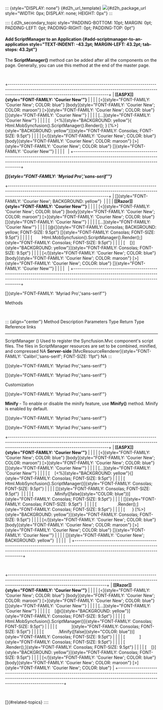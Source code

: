 ::: {style="DISPLAY: none"}
[](ms-xhelp:///?Id=d2h_url_template){#d2h_url_template} ![](!package_url!){#d2h_package_url style="WIDTH: 0px; DISPLAY: none; HEIGHT: 0px"}
:::

:::: {.d2h_secondary_topic style="PADDING-BOTTOM: 10pt; MARGIN: 0pt; PADDING-LEFT: 0pt; PADDING-RIGHT: 0pt; PADDING-TOP: 0pt"}
#### Add ScriptManager to an Application {#add-scriptmanager-to-an-application style="TEXT-INDENT: -43.2pt; MARGIN-LEFT: 43.2pt; tab-stops: 43.2pt"}

The **ScriptManager()** method can be added after all the components on the page. Generally, you can use this method at the end of the master page.

 

+---------------------------------------------------------------------------------------------------------------------------------------------------------------------------------------------------------------+
| **[\[ASPX\]]{style="FONT-FAMILY: 'Courier New'"}**                                                                                                                                                            |
|                                                                                                                                                                                                               |
| [\<]{style="FONT-FAMILY: 'Courier New'; COLOR: blue"} [body]{style="FONT-FAMILY: 'Courier New'; COLOR: maroon"} [\>]{style="FONT-FAMILY: 'Courier New'; COLOR: blue"} []{style="FONT-FAMILY: 'Courier New'"}  |
|                                                                                                                                                                                                               |
| [...]{style="FONT-FAMILY: 'Courier New'"}                                                                                                                                                                     |
|                                                                                                                                                                                                               |
| [    [\<%]{style="BACKGROUND: yellow"}{ Html.MobSyncfusion().ScriptManager().Render(); } [%\>]{style="BACKGROUND: yellow"}]{style="FONT-FAMILY: Consolas; FONT-SIZE: 9.5pt"}                                  |
|                                                                                                                                                                                                               |
| [\</]{style="FONT-FAMILY: 'Courier New'; COLOR: blue"} [body]{style="FONT-FAMILY: 'Courier New'; COLOR: maroon"} [\>]{style="FONT-FAMILY: 'Courier New'; COLOR: blue"} []{style="FONT-FAMILY: 'Courier New'"} |
|                                                                                                                                                                                                               |
|                                                                                                                                                                                                               |
+---------------------------------------------------------------------------------------------------------------------------------------------------------------------------------------------------------------+

***[]{style="FONT-FAMILY: 'Myriad Pro','sans-serif'"}***  

+---------------------------------------------------------------------------------------------------------------------------------------------------------------------------------------------------------------+
| []{style="FONT-FAMILY: 'Courier New'; BACKGROUND: yellow"}                                                                                                                                                    |
|                                                                                                                                                                                                               |
| **[\[Razor\]]{style="FONT-FAMILY: 'Courier New'"}**                                                                                                                                                           |
|                                                                                                                                                                                                               |
| [\<]{style="FONT-FAMILY: 'Courier New'; COLOR: blue"} [body]{style="FONT-FAMILY: 'Courier New'; COLOR: maroon"} [\>]{style="FONT-FAMILY: 'Courier New'; COLOR: blue"} []{style="FONT-FAMILY: 'Courier New'"}  |
|                                                                                                                                                                                                               |
| [...]{style="FONT-FAMILY: 'Courier New'"}                                                                                                                                                                     |
|                                                                                                                                                                                                               |
| [\@{]{style="FONT-FAMILY: Consolas; BACKGROUND: yellow; FONT-SIZE: 9.5pt"} []{style="FONT-FAMILY: Consolas; FONT-SIZE: 9.5pt"}                                                                                |
|                                                                                                                                                                                                               |
| [        Html.MobSyncfusion().ScriptManager().Render();]{style="FONT-FAMILY: Consolas; FONT-SIZE: 9.5pt"}                                                                                                     |
|                                                                                                                                                                                                               |
| [    [}]{style="BACKGROUND: yellow"}]{style="FONT-FAMILY: Consolas; FONT-SIZE: 9.5pt"}                                                                                                                        |
|                                                                                                                                                                                                               |
| [\</]{style="FONT-FAMILY: 'Courier New'; COLOR: blue"} [body]{style="FONT-FAMILY: 'Courier New'; COLOR: maroon"} [\>]{style="FONT-FAMILY: 'Courier New'; COLOR: blue"} []{style="FONT-FAMILY: 'Courier New'"} |
|                                                                                                                                                                                                               |
|                                                                                                                                                                                                               |
+---------------------------------------------------------------------------------------------------------------------------------------------------------------------------------------------------------------+

[]{style="FONT-FAMILY: 'Myriad Pro','sans-serif'"} 

Methods

 

::: {align="center"}
  Method             Description                                                                                                                                           Parameters   Type              Return Type                                                                           Reference links
  ------------------ ----------------------------------------------------------------------------------------------------------------------------------------------------- ------------ ----------------- ------------------------------------------------------------------------------------- -----------------
  ScriptManager ()   Used to register the Syncfusion.Mvc component's script files. The files in ScriptManager resources are set to be combined, minified, and compressed   NA           **Server-side**   [MvcResourceRenderer]{style="FONT-FAMILY: 'Calibri','sans-serif'; FONT-SIZE: 11pt"}   NA
:::

[]{style="FONT-FAMILY: 'Myriad Pro','sans-serif'"} 

[]{style="FONT-FAMILY: 'Myriad Pro','sans-serif'"} 

Customization

[]{style="FONT-FAMILY: 'Myriad Pro','sans-serif'"} 

**Minify** - To enable or disable the minify feature, use **Minify()** method. Minify is enabled by default.

[]{style="FONT-FAMILY: 'Myriad Pro','sans-serif'"} 

[]{style="FONT-FAMILY: 'Myriad Pro','sans-serif'"} 

+---------------------------------------------------------------------------------------------------------------------------------------------------------------------------------------------------------------+
| **[\[ASPX\]]{style="FONT-FAMILY: 'Courier New'"}**                                                                                                                                                            |
|                                                                                                                                                                                                               |
| [\<]{style="FONT-FAMILY: 'Courier New'; COLOR: blue"} [body]{style="FONT-FAMILY: 'Courier New'; COLOR: maroon"} [\>]{style="FONT-FAMILY: 'Courier New'; COLOR: blue"} []{style="FONT-FAMILY: 'Courier New'"}  |
|                                                                                                                                                                                                               |
| [...]{style="FONT-FAMILY: 'Courier New'"}                                                                                                                                                                     |
|                                                                                                                                                                                                               |
| [    [\<%]{style="BACKGROUND: yellow"}{]{style="FONT-FAMILY: Consolas; FONT-SIZE: 9.5pt"}                                                                                                                     |
|                                                                                                                                                                                                               |
| [          Html.MobSyncfusion().ScriptManager()]{style="FONT-FAMILY: Consolas; FONT-SIZE: 9.5pt"}                                                                                                             |
|                                                                                                                                                                                                               |
| []{style="FONT-FAMILY: Consolas; FONT-SIZE: 9.5pt"}                                                                                                                                                           |
|                                                                                                                                                                                                               |
| [                 .Minify([false]{style="COLOR: blue"})]{style="FONT-FAMILY: Consolas; FONT-SIZE: 9.5pt"}                                                                                                     |
|                                                                                                                                                                                                               |
| []{style="FONT-FAMILY: Consolas; FONT-SIZE: 9.5pt"}                                                                                                                                                           |
|                                                                                                                                                                                                               |
| [                 .Render();]{style="FONT-FAMILY: Consolas; FONT-SIZE: 9.5pt"}                                                                                                                                |
|                                                                                                                                                                                                               |
| [      } [%\>]{style="BACKGROUND: yellow"}]{style="FONT-FAMILY: Consolas; FONT-SIZE: 9.5pt"}                                                                                                                  |
|                                                                                                                                                                                                               |
| [\</]{style="FONT-FAMILY: 'Courier New'; COLOR: blue"} [body]{style="FONT-FAMILY: 'Courier New'; COLOR: maroon"} [\>]{style="FONT-FAMILY: 'Courier New'; COLOR: blue"} []{style="FONT-FAMILY: 'Courier New'"} |
|                                                                                                                                                                                                               |
| []{style="FONT-FAMILY: 'Courier New'; BACKGROUND: yellow"}                                                                                                                                                    |
|                                                                                                                                                                                                               |
|                                                                                                                                                                                                               |
+---------------------------------------------------------------------------------------------------------------------------------------------------------------------------------------------------------------+

 

+--------------------------------------------------------------------------------------------------------------------------------------------------------------------------------------------------------------+
| **[\[Razor\]]{style="FONT-FAMILY: 'Courier New'"}**                                                                                                                                                          |
|                                                                                                                                                                                                              |
| [\<]{style="FONT-FAMILY: 'Courier New'; COLOR: blue"} [body]{style="FONT-FAMILY: 'Courier New'; COLOR: maroon"} [\>]{style="FONT-FAMILY: 'Courier New'; COLOR: blue"} []{style="FONT-FAMILY: 'Courier New'"} |
|                                                                                                                                                                                                              |
| [...]{style="FONT-FAMILY: 'Courier New'"}                                                                                                                                                                    |
|                                                                                                                                                                                                              |
| [    [\@{]{style="BACKGROUND: yellow"}]{style="FONT-FAMILY: Consolas; FONT-SIZE: 9.5pt"}                                                                                                                     |
|                                                                                                                                                                                                              |
| [        Html.MobSyncfusion().ScriptManager()]{style="FONT-FAMILY: Consolas; FONT-SIZE: 9.5pt"}                                                                                                              |
|                                                                                                                                                                                                              |
| [            ]{style="FONT-FAMILY: Consolas; FONT-SIZE: 9.5pt"}                                                                                                                                              |
|                                                                                                                                                                                                              |
| [            .Minify([false]{style="COLOR: blue"})]{style="FONT-FAMILY: Consolas; FONT-SIZE: 9.5pt"}                                                                                                         |
|                                                                                                                                                                                                              |
| [            ]{style="FONT-FAMILY: Consolas; FONT-SIZE: 9.5pt"}                                                                                                                                              |
|                                                                                                                                                                                                              |
| [            .Render();]{style="FONT-FAMILY: Consolas; FONT-SIZE: 9.5pt"}                                                                                                                                    |
|                                                                                                                                                                                                              |
| [    [}]{style="BACKGROUND: yellow"}]{style="FONT-FAMILY: Consolas; FONT-SIZE: 9.5pt"}                                                                                                                       |
|                                                                                                                                                                                                              |
| [\</]{style="FONT-FAMILY: 'Courier New'; COLOR: blue"} [body]{style="FONT-FAMILY: 'Courier New'; COLOR: maroon"} [\>]{style="FONT-FAMILY: 'Courier New'; COLOR: blue"}                                       |
+--------------------------------------------------------------------------------------------------------------------------------------------------------------------------------------------------------------+

                       

[]{#related-topics}
::::
